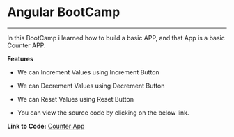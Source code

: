 # Angular BootCamp

---

In this BootCamp i learned how to build a basic APP, and that App is a basic Counter APP.

**Features**

- We can Increment Values using Increment Button
- We can Decrement Values using Decrement Button
- We can Reset Values using Reset Button

- You can view the source code by clicking on the below link.

**Link to Code:** [Counter App](https://github.com/kousiclattala/counter-app)
